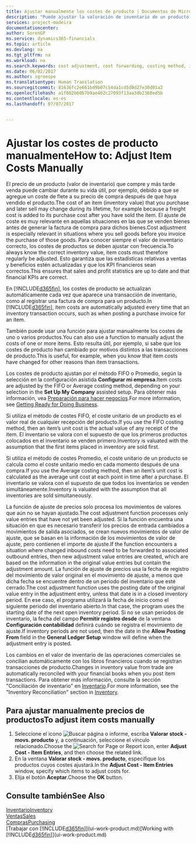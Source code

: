 ```yaml
---
title: Ajustar manualmente los costes de producto | Documentos de Microsoft
description: "Puede ajustar la valoración de inventario de un producto utilizando los métodos de costes FIFO o Promedio, por ejemplo, cuando los costes de producto cambien por motivos distintos de las transacciones."
services: project-madeira
documentationcenter: 
author: SorenGP
ms.service: dynamics365-financials
ms.topic: article
ms.devlang: na
ms.tgt_pltfrm: na
ms.workload: na
ms.search.keywords: cost adjustment, cost forwarding, costing method, inventory valuation, costing
ms.date: 06/02/2017
ms.author: sgroespe
ms.translationtype: Human Translation
ms.sourcegitcommit: 81636fc2e661bd9b07c54da1cd5d0d27e30d01a2
ms.openlocfilehash: a1f682b60b7b9ae402c27093f13aa3db2368ed5b
ms.contentlocale: es-es
ms.lasthandoff: 07/07/2017


---
```

# <a name="how-to-adjust-item-costs-manually"></a><span data-ttu-id="e6c1a-103">Ajustar los costes de producto manualmente</span><span class="sxs-lookup"><span data-stu-id="e6c1a-103">How to: Adjust Item Costs Manually</span></span>
<span data-ttu-id="e6c1a-104">El precio de un producto (valor de inventario) que compre y más tarde venda puede cambiar durante su vida útil, por ejemplo, debido a que se agregue un coste de flete a su precio de compra después de que haya vendido el producto.</span><span class="sxs-lookup"><span data-stu-id="e6c1a-104">The cost of an item (inventory value) that you purchase and later sell may change during its lifetime, for example because a freight cost is added to its purchase cost after you have sold the item.</span></span> <span data-ttu-id="e6c1a-105">El ajuste de coste es muy relevante en aquellas situaciones en las que se venden bienes antes de generar la factura de compra para dichos bienes.</span><span class="sxs-lookup"><span data-stu-id="e6c1a-105">Cost adjustment is especially relevant in situations where you sell goods before you invoice the purchase of those goods.</span></span> <span data-ttu-id="e6c1a-106">Para conocer siempre el valor de inventario correcto, los costes de productos se deben ajustar con frecuencia.</span><span class="sxs-lookup"><span data-stu-id="e6c1a-106">To always know the correct inventory value, item costs must therefore regularly be adjusted.</span></span> <span data-ttu-id="e6c1a-107">Esto garantiza que las estadísticas relativas a ventas y beneficios estén actualizadas y que los KPI financieros sean correctos.</span><span class="sxs-lookup"><span data-stu-id="e6c1a-107">This ensures that sales and profit statistics are up to date and that financial KPIs are correct.</span></span>

<span data-ttu-id="e6c1a-108">En [!INCLUDE[d365fin](includes/d365fin_md.md)], los costes de producto se actualizan automáticamente cada vez que aparece una transacción de inventario, como al registrar una factura de compra para un producto.</span><span class="sxs-lookup"><span data-stu-id="e6c1a-108">In [!INCLUDE[d365fin](includes/d365fin_md.md)], item costs are automatically adjusted every time that an inventory transaction occurs, such as when posting a purchase invoice for an item.</span></span>

<span data-ttu-id="e6c1a-109">También puede usar una función para ajustar manualmente los costes de uno o varios productos.</span><span class="sxs-lookup"><span data-stu-id="e6c1a-109">You can also use a function to manually adjust the costs of one or more items.</span></span> <span data-ttu-id="e6c1a-110">Esto resulta útil, por ejemplo, si sabe que los costes de producto han cambiado por motivos distintos a las transacciones de producto.</span><span class="sxs-lookup"><span data-stu-id="e6c1a-110">This is useful, for example, when you know that item costs have changed for other reasons than item transactions.</span></span>

<span data-ttu-id="e6c1a-111">Los costes de producto ajustan por el método FIFO o Promedio, según la selección en la configuración asistida **Configurar mi empresa**.</span><span class="sxs-lookup"><span data-stu-id="e6c1a-111">Item costs are adjusted by the FIFO or Average costing method, depending on your selection in the **Set Up My Company** assisted setup.</span></span> <span data-ttu-id="e6c1a-112">Para obtener más información, vea [Preparación para hacer negocios](ui-get-ready-business.md).</span><span class="sxs-lookup"><span data-stu-id="e6c1a-112">For more information, see [Getting Ready for Doing Business](ui-get-ready-business.md).</span></span>  

<span data-ttu-id="e6c1a-113">Si utiliza el método de costes FIFO, el coste unitario de un producto es el valor real de cualquier recepción del producto.</span><span class="sxs-lookup"><span data-stu-id="e6c1a-113">If you use the FIFO costing method, then an item’s unit cost is the actual value of any receipt of the item.</span></span> <span data-ttu-id="e6c1a-114">El inventario se valora con el supuesto de que los primeros productos colocados en el inventario se venden primero.</span><span class="sxs-lookup"><span data-stu-id="e6c1a-114">Inventory is valuated with the assumption that the first items placed in inventory are sold first.</span></span>

<span data-ttu-id="e6c1a-115">Si utiliza el método de costes Promedio, el coste unitario de un producto se calcula como el coste unitario medio en cada momento después de una compra.</span><span class="sxs-lookup"><span data-stu-id="e6c1a-115">If you use the Average costing method, then an item’s unit cost is calculated as the average unit cost at each point in time after a purchase.</span></span> <span data-ttu-id="e6c1a-116">El inventario se valora con el supuesto de que todos los inventarios se venden simultáneamente.</span><span class="sxs-lookup"><span data-stu-id="e6c1a-116">Inventory is valuated with the assumption that all inventories are sold simultaneously.</span></span>

<span data-ttu-id="e6c1a-117">La función de ajuste de precios solo procesa los movimientos de valores que aún no se hayan ajustado.</span><span class="sxs-lookup"><span data-stu-id="e6c1a-117">The cost adjustment function processes only value entries that have not yet been adjusted.</span></span> <span data-ttu-id="e6c1a-118">Si la función encuentra una situación en que es necesario transferir los precios de entrada cambiados a movimientos de salida asociados, se crean nuevos movimientos de valor de ajuste, que se basan en la información de los movimientos de valor de ajuste, pero contienen el importe de ajuste.</span><span class="sxs-lookup"><span data-stu-id="e6c1a-118">If the function encounters a situation where changed inbound costs need to be forwarded to associated outbound entries, then new adjustment value entries are created, which are based on the information in the original value entries but contain the adjustment amount.</span></span> <span data-ttu-id="e6c1a-119">La función de ajuste de precios usa la fecha de registro del movimiento de valor original en el movimiento de ajuste, a menos que dicha fecha se encuentre dentro de un periodo del inventario que esté cerrado.</span><span class="sxs-lookup"><span data-stu-id="e6c1a-119">The cost adjustment function uses the posting date of the original value entry in the adjustment entry, unless that date is in a closed inventory period.</span></span> <span data-ttu-id="e6c1a-120">En ese caso, el programa utilizará la fecha de inicio como el siguiente periodo del inventario abierto.</span><span class="sxs-lookup"><span data-stu-id="e6c1a-120">In that case, the program uses the starting date of the next open inventory period.</span></span> <span data-ttu-id="e6c1a-121">Si no se usan periodos de inventario, la fecha del campo **Permitir registro desde** de la ventana **Configuración contabilidad** definirá cuándo se registra el movimiento de ajuste.</span><span class="sxs-lookup"><span data-stu-id="e6c1a-121">If inventory periods are not used, then the date in the **Allow Posting From** field in the **General Ledger Setup** window will define when the adjustment entry is posted.</span></span>

<span data-ttu-id="e6c1a-122">Los cambios en el valor de inventario de las operaciones comerciales se concilian automáticamente con los libros financieros cuando se registran transacciones de producto.</span><span class="sxs-lookup"><span data-stu-id="e6c1a-122">Changes in inventory value from trade are automatically reconciled with your financial books when you post item transactions.</span></span> <span data-ttu-id="e6c1a-123">Para obtener más información, consulte la sección "Conciliación de inventario" en [Inventario](inventory-manage-inventory.md).</span><span class="sxs-lookup"><span data-stu-id="e6c1a-123">For more information, see the "Inventory Reconciliation" section in [Inventory](inventory-manage-inventory.md).</span></span>

## <a name="to-adjust-item-costs-manually"></a><span data-ttu-id="e6c1a-124">Para ajustar manualmente precios de productos</span><span class="sxs-lookup"><span data-stu-id="e6c1a-124">To adjust item costs manually</span></span>
1. <span data-ttu-id="e6c1a-125">Seleccione el icono ![Buscar página o informe](media/ui-search/search_small.png "icono Buscar página o informe"), escriba **Valorar stock - movs. producto** y, a continuación, seleccione el vínculo relacionado.</span><span class="sxs-lookup"><span data-stu-id="e6c1a-125">Choose the ![Search for Page or Report](media/ui-search/search_small.png "Search for Page or Report icon") icon, enter **Adjust Cost - Item Entries**, and then choose the related link.</span></span>
2. <span data-ttu-id="e6c1a-126">En la ventana **Valorar stock - movs. producto**, especifique los productos cuyos costes ajustará.</span><span class="sxs-lookup"><span data-stu-id="e6c1a-126">In the **Adjust Cost - Item Entries** window, specify which items to adjust costs for.</span></span>
3. <span data-ttu-id="e6c1a-127">Elija el botón **Aceptar**.</span><span class="sxs-lookup"><span data-stu-id="e6c1a-127">Choose the **OK** button.</span></span>

## <a name="see-also"></a><span data-ttu-id="e6c1a-128">Consulte también</span><span class="sxs-lookup"><span data-stu-id="e6c1a-128">See Also</span></span>
[<span data-ttu-id="e6c1a-129">Inventario</span><span class="sxs-lookup"><span data-stu-id="e6c1a-129">Inventory</span></span>](inventory-manage-inventory.md)  
[<span data-ttu-id="e6c1a-130">Ventas</span><span class="sxs-lookup"><span data-stu-id="e6c1a-130">Sales</span></span>](sales-manage-sales.md)  
[<span data-ttu-id="e6c1a-131">Compras</span><span class="sxs-lookup"><span data-stu-id="e6c1a-131">Purchasing</span></span>](purchasing-manage-purchasing.md)  
<span data-ttu-id="e6c1a-132">[Trabajar con [!INCLUDE[d365fin](includes/d365fin_md.md)]](ui-work-product.md)</span><span class="sxs-lookup"><span data-stu-id="e6c1a-132">[Working with [!INCLUDE[d365fin](includes/d365fin_md.md)]](ui-work-product.md)</span></span>

